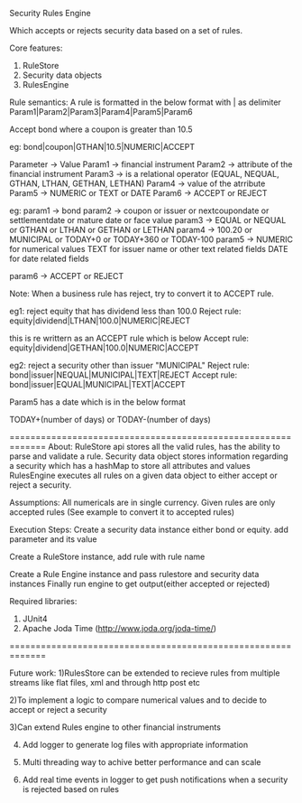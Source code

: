 Security Rules Engine

Which accepts or rejects security data based on a set of rules.

Core features:
1) RuleStore
2) Security data objects
3) RulesEngine


Rule semantics:
A rule is formatted in the below format with | as delimiter 
Param1|Param2|Param3|Param4|Param5|Param6

Accept bond where a coupon is greater than 10.5

eg: bond|coupon|GTHAN|10.5|NUMERIC|ACCEPT


Parameter -> Value
Param1    -> financial instrument
Param2    -> attribute of the financial instrument
Param3    -> is a relational operator (EQUAL, NEQUAL, GTHAN, LTHAN, GETHAN, LETHAN)
Param4    -> value of the atrribute
Param5    -> NUMERIC or TEXT or DATE
Param6	  -> ACCEPT or REJECT


eg: 
param1 -> bond
param2 -> coupon or issuer or nextcoupondate or settlementdate or mature date or face value
param3 -> EQUAL or NEQUAL or GTHAN or LTHAN or GETHAN or LETHAN
param4 -> 100.20 or MUNICIPAL or TODAY+0 or TODAY+360 or TODAY-100
param5 -> NUMERIC for numerical values
	  TEXT for issuer name or other text related fields
	  DATE for date related fields

param6 -> ACCEPT or REJECT


Note: When a business rule has reject, try to convert it to ACCEPT rule.

eg1: reject equity that has dividend less than 100.0
Reject rule: equity|dividend|LTHAN|100.0|NUMERIC|REJECT

this is re writtern as an ACCEPT rule which is below
Accept rule: equity|dividend|GETHAN|100.0|NUMERIC|ACCEPT


eg2: reject a security other than issuer "MUNICIPAL"
Reject rule: bond|issuer|NEQUAL|MUNICIPAL|TEXT|REJECT
Accept rule: bond|issuer|EQUAL|MUNICIPAL|TEXT|ACCEPT


Param5 has a date which is in the below format

TODAY+(number of days) or TODAY-(number of days)



=============================================================
About:
RuleStore api stores all the valid rules, has the ability to parse and validate a rule.
Security data object stores information regarding a security which has a hashMap to store all attributes and values
RulesEngine executes all rules on a given data object to either accept or reject a security.

Assumptions:
All numericals are in single currency.
Given rules are only accepted rules (See example to convert it to accepted rules)

Execution Steps:
Create a security data instance either bond or equity.
add parameter and its value 

Create a RuleStore instance, add rule with rule name

Create a Rule Engine instance and pass rulestore and security data instances
Finally run engine to get output(either accepted or rejected)

Required libraries:
1) JUnit4
2) Apache Joda Time (http://www.joda.org/joda-time/)

=============================================================


Future work:
1)RulesStore can be extended to recieve rules from multiple streams like flat files, xml and through http post etc

2)To implement a logic to compare numerical values and to decide to accept or reject a security

3)Can extend Rules engine to other financial instruments

4) Add logger to generate log files with appropriate information

5) Multi threading way to achive better performance and can scale

6) Add real time events in logger to get push notifications when a security is rejected based on rules